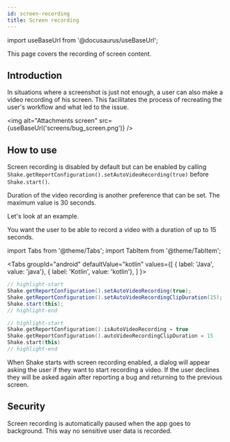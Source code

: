 ```yaml
---
id: screen-recording
title: Screen recording
---
```

import useBaseUrl from '@docusaurus/useBaseUrl';

This page covers the recording of screen content.

## Introduction
In situations where a screenshot is just not enough, a user can also make a video recording of his screen. This facilitates the process of recreating the user's workflow and what led to the issue.

<img
  alt="Attachments screen"
  src={useBaseUrl('screens/bug_screen.png')}
/>


## How to use
Screen recording is disabled by default but can be enabled by calling `Shake.getReportConfiguration().setAutoVideoRecording(true)` before `Shake.start()`. 

Duration of the video recording is another preference that can be set. The maximum value is 30 seconds.

Let's look at an example.

You want the user to be able to record a video with a duration of up to 15 seconds.

import Tabs from '@theme/Tabs';
import TabItem from '@theme/TabItem';

<Tabs
  groupId="android"
  defaultValue="kotlin"
  values={[
    { label: 'Java', value: 'java'},
    { label: 'Kotlin', value: 'kotlin'},
  ]
}>

<TabItem value="java">

```java title="App.java"
// highlight-start
Shake.getReportConfiguration().setAutoVideoRecording(true);
Shake.getReportConfiguration().setAutoVideoRecordingClipDuration(15);
Shake.start(this);
// highlight-end
```

</TabItem>

<TabItem value="kotlin">

```kotlin title="App.kt"
// highlight-start
Shake.getReportConfiguration().isAutoVideoRecording = true
Shake.getReportConfiguration().autoVideoRecordingClipDuration = 15
Shake.start(this)
// highlight-end
```

</TabItem>
</Tabs>

When Shake starts with screen recording enabled, a dialog will appear asking the user if they want to start recording a video. If the user declines they will be asked again after reporting a bug and returning to the previous screen.


## Security

Screen recording is automatically paused when the app goes to background. This way no sensitive user data is recorded.
